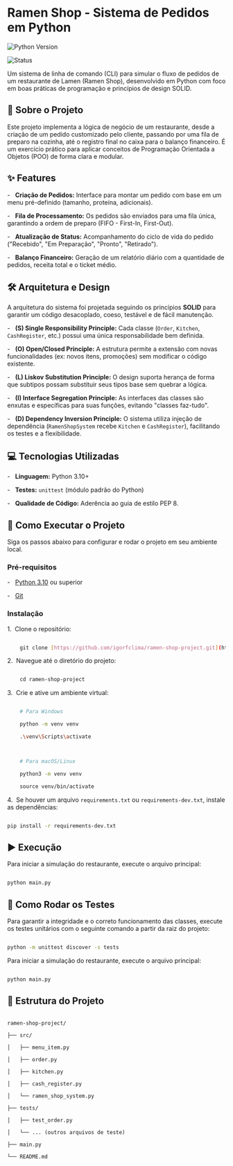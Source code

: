 # Ramen Shop - Sistema de Pedidos em Python



![Python Version](https://img.shields.io/badge/python-3.10+-blue.svg)

![Status](https://img.shields.io/badge/status-%20Concluido-green.svg)



Um sistema de linha de comando (CLI) para simular o fluxo de pedidos de um restaurante de Lamen (Ramen Shop), desenvolvido em Python com foco em boas práticas de programação e princípios de design SOLID.



## 📜 Sobre o Projeto



Este projeto implementa a lógica de negócio de um restaurante, desde a criação de um pedido customizado pelo cliente, passando por uma fila de preparo na cozinha, até o registro final no caixa para o balanço financeiro. É um exercício prático para aplicar conceitos de Programação Orientada a Objetos (POO) de forma clara e modular.



## ✨ Features



-   **Criação de Pedidos:** Interface para montar um pedido com base em um menu pré-definido (tamanho, proteína, adicionais).

-   **Fila de Processamento:** Os pedidos são enviados para uma fila única, garantindo a ordem de preparo (FIFO - First-In, First-Out).

-   **Atualização de Status:** Acompanhamento do ciclo de vida do pedido ("Recebido", "Em Preparação", "Pronto", "Retirado").

-   **Balanço Financeiro:** Geração de um relatório diário com a quantidade de pedidos, receita total e o ticket médio.



## 🛠️ Arquitetura e Design



A arquitetura do sistema foi projetada seguindo os princípios **SOLID** para garantir um código desacoplado, coeso, testável e de fácil manutenção.



-   **(S) Single Responsibility Principle:** Cada classe (`Order`, `Kitchen`, `CashRegister`, etc.) possui uma única responsabilidade bem definida.

-   **(O) Open/Closed Principle:** A estrutura permite a extensão com novas funcionalidades (ex: novos itens, promoções) sem modificar o código existente.

-   **(L) Liskov Substitution Principle:** O design suporta herança de forma que subtipos possam substituir seus tipos base sem quebrar a lógica.

-   **(I) Interface Segregation Principle:** As interfaces das classes são enxutas e específicas para suas funções, evitando "classes faz-tudo".

-   **(D) Dependency Inversion Principle:** O sistema utiliza injeção de dependência (`RamenShopSystem` recebe `Kitchen` e `CashRegister`), facilitando os testes e a flexibilidade.



## 💻 Tecnologias Utilizadas



-   **Linguagem:** Python 3.10+

-   **Testes:** `unittest` (módulo padrão do Python)

-   **Qualidade de Código:** Aderência ao guia de estilo PEP 8.



## 🚀 Como Executar o Projeto



Siga os passos abaixo para configurar e rodar o projeto em seu ambiente local.



### Pré-requisitos



-   [Python 3.10](https://www.python.org/downloads/) ou superior

-   [Git](https://git-scm.com/)



### Instalação



1.  Clone o repositório:

```sh

    git clone [https://github.com/igorfclima/ramen-shop-project.git](https://github.com/seu-usuario/ramen-shop-project.git)

```



2.  Navegue até o diretório do projeto:

```sh

    cd ramen-shop-project
```



3.  Crie e ative um ambiente virtual:

```sh

    # Para Windows

    python -m venv venv

    .\venv\Scripts\activate



    # Para macOS/Linux

    python3 -m venv venv

    source venv/bin/activate

```



4.  Se houver um arquivo `requirements.txt` ou `requirements-dev.txt`, instale as dependências:

```sh

pip install -r requirements-dev.txt

```



## ▶️ Execução



Para iniciar a simulação do restaurante, execute o arquivo principal:



```bash

python main.py

```

## 📌 Como Rodar os Testes



Para garantir a integridade e o correto funcionamento das classes, execute os testes unitários com o seguinte comando a partir da raiz do projeto:



```bash

python -m unittest discover -s tests

```



Para iniciar a simulação do restaurante, execute o arquivo principal:

```sh

python main.py

```



## 📁 Estrutura do Projeto

```

ramen-shop-project/

├── src/

│   ├── menu_item.py

│   ├── order.py

│   ├── kitchen.py

│   ├── cash_register.py

│   └── ramen_shop_system.py

├── tests/

│   ├── test_order.py

│   └── ... (outros arquivos de teste)

├── main.py

└── README.md

```
